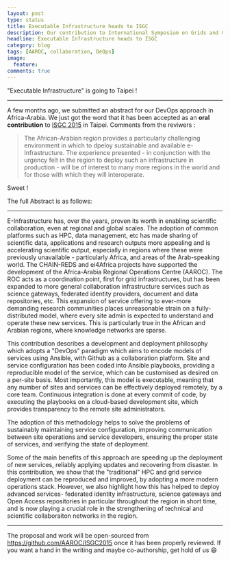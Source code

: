 ```yaml
---
layout: post
type: status
title: Executable Infrastructure heads to ISGC
description: Our contribution to International Symposium on Grids and Clouds was accepted !
headline: Executable Infrastructure heads to ISGC
category: blog
tags: [AAROC, collaboration, DeOps]
image:
  feature:
comments: true
---
```


"Executable Infrastructure" is going to Taipei !

---

A few months ago, we submitted an abstract for our DevOps approach in Africa-Arabia. We just got the word that it has been accepted as an **oral contribution** to [ISGC 2015](http://event.twgrid.org/isgc2015/) in Taipei. Comments from the reviwers :


> The African-Arabian region provides a particularly challenging environment in which to dpeloy sustainable and available e-Infrastructure. The experience presented - in conjunction with the urgency felt in the region to deploy such an infrastructure in production - will be of interest to many more regions in the world and for those with which they will interoperate.

Sweet !

The full Abstract is as follows:

-----

E-Infrastructure has, over the years, proven its worth in enabling scientific collaboration, even at regional and global scales. The adoption of common platforms such as HPC, data management, etc has made sharing of scientific data, applications and research outputs more appealing and is accelerating scientific output, especially in regions where these were previously unavailable - particularly Africa, and areas of the Arab-speaking world. The CHAIN-REDS and ei4Africa projects have supported the development of the Africa-Arabia Regional Operations Centre (AAROC). The ROC acts as a coordination point, first for grid infrastructures, but has been expanded to more general collaboration infrastructure services such as science gateways, federated identity providers, document and data repositories, etc. This expansion of service offering to ever-more demanding research communities places unreasonable strain on a fully-distributed model, where every site admin is expected to understand and operate these new services. This is particularly true in the African and Arabian regions, where knowledge networks are sparse.

This contribution describes a development and deployment philosophy which adopts a "DevOps" paradigm which aims to encode models of services using Ansible, with Github as a collaboration platform. Site and service configuration has been coded into Ansible playbooks, providing a reproducible model of the service, which can be customised as desired on a per-site basis. Most importantly, this model is executable, meaning that any number of sites and services can be effectively deployed remotely, by a core team. Continuous integration is done at every commit of code, by executing the playbooks on a cloud-based development site, which provides transparency to the remote site administrators.

The adoption of this methodology helps to solve the problems of sustainably maintaining service configuration, improving communication between site operations and service developers, ensuring the proper state of services, and verifying the state of deployment.

Some of the main benefits of this approach are speeding up the deployment of new services, reliably applying updates and recovering from disaster. In this contribution, we show that the "traditional" HPC and grid service deployment can be reproduced and improved, by adopting a more modern operations stack. However, we also highlight how this has helped to deploy advanced services- federated identity infrastructure, science gateways and Open Access repositories in particular throughout the region in short time, and is now playing a crucial role in the strengthening of technical and scientific collaboraiton networks in the region.

----

The proposal and work will be open-sourced from https://github.com/AAROC/ISGC2015 once it has been properly reviewed. If you want a hand in the writing and maybe co-authorship, get hold of us :smile:
